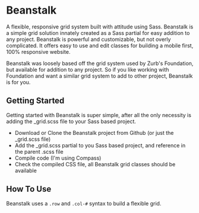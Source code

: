 # Beanstalk

A flexible, responsive grid system built with attitude using Sass. Beanstalk is a simple grid solution innately created as a Sass partial for easy addition to any project. Beanstalk is powerful and customizable, but not overly complicated. It offers easy to use and edit classes for building a mobile first, 100% responsive website.

Beanstalk was loosely based off the grid system used by Zurb's Foundation, but available for addition to any project. So if you like working with Foundation and want a similar grid system to add to other project, Beanstalk is for you.

## Getting Started

Getting started with Beanstalk is super simple, after all the only necessity is adding the _grid.scss file to your Sass based project.

- Download or Clone the Beanstalk project from Github (or just the _grid.scss file)
- Add the _grid.scss partial to you Sass based project, and reference in the parent .scss file
- Compile code (I'm using Compass)
- Check the compiled CSS file, all Beanstalk grid classes should be available

## How To Use

Beanstalk uses a `.row` and `.col-#` syntax to build a flexible grid.